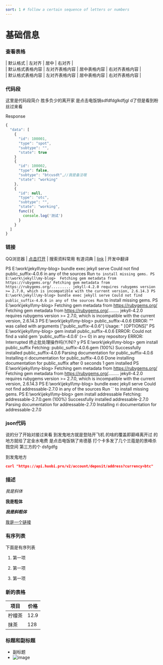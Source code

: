 ```yaml
---
sort: 1 # follow a certain sequence of letters or numbers
---
```

# 基础信息
### 查看表格

| 默认格式  | 左对齐 | 居中 | 右对齐 |                     
| 默认格式表格内容  | 左对齐表格内容 | 居中表格内容 | 右对齐表格内容 |     
| 默认格式表格内容  | 左对齐表格内容 | 居中表格内容 | 右对齐表格内容 |

### 代码段
这里是代码段简介
胜多负少的离开家
是点击电饭锅sdfdfdglkdfjgl
d了但是看到粉丝过来看
<p class='custom-code-title'>Response</p>

```javascript
{
  "data": [
    {
      "id": 100001,
      "type": "spot",
      "subtype": "",
      "state": true
    }
    {
      "id": 100002,
      "type": false,
      "subtype": "btcusdt",//我是备注哦
      "state": "working"
    },
    {
      "id": null,
      "type": "otc",
      "subtype": "",
      "state": "working",
      func(){
        console.log('测试')
      }
    }
  ]
}
```

### 链接
QQ浏览器 | [点击打开](https://browser.qq.com/?adtag=SEM170314020/)    |   搜索资料常用
有道词典 | [link](http://cidian.youdao.com/)    |   开发中翻译

PS E:\work\jekyll\my-blog> bundle exec jekyll serve
Could not find public_suffix-4.0.6 in any of the sources
Run `` to install missing gems.
PS E:\work\jekyll\my-blog> 
Fetching gem metadata from https://rubygems.org/
Fetching gem metadata from https://rubygems.org/.........
jekyll-4.2.0 requires rubygems version >= 2.7.0, which is incompatible with the
current version, 2.6.14.3
PS E:\work\jekyll\my-blog> bundle exec jekyll serve
Could not find public_suffix-4.0.6 in any of the sources
Run `` to install missing gems.
PS E:\work\jekyll\my-blog> 
Fetching gem metadata from https://rubygems.org/
Fetching gem metadata from https://rubygems.org/.........
jekyll-4.2.0 requires rubygems version >= 2.7.0, which is incompatible with the
current version, 2.6.14.3
PS E:\work\jekyll\my-blog>  public_suffix-4.0.6
ERROR: "" was called with arguments ["public_suffix-4.0.6"]
Usage: " [OPTIONS]"
PS E:\work\jekyll\my-blog> gem install public_suffix-4.0.6
ERROR:  Could not find a valid gem 'public_suffix-4.0.6' (>= 0) in any repository
ERROR:  Interrupted
终止批处理操作吗(Y/N)? y
PS E:\work\jekyll\my-blog> gem install public_suffix
Fetching: public_suffix-4.0.6.gem (100%)
Successfully installed public_suffix-4.0.6
Parsing documentation for public_suffix-4.0.6
Installing ri documentation for public_suffix-4.0.6
Done installing documentation for public_suffix after 0 seconds
1 gem installed
PS E:\work\jekyll\my-blog> 
Fetching gem metadata from https://rubygems.org/
Fetching gem metadata from https://rubygems.org/.........
jekyll-4.2.0 requires rubygems version >= 2.7.0, which is incompatible with the
current version, 2.6.14.3
PS E:\work\jekyll\my-blog> bundle exec jekyll serve
Could not find addressable-2.7.0 in any of the sources
Run `` to install missing gems.
PS E:\work\jekyll\my-blog> gem install addressable
Fetching: addressable-2.7.0.gem (100%)
Successfully installed addressable-2.7.0
Parsing documentation for addressable-2.7.0
Installing ri documentation for addressable-2.7.0

### json代码
说的分了开始对接过来看
到发鬼地方就是登陆开飞机
的啥的覆盖即巅峰离开过
的地方就给了定金水电费
是点击电饭锅了肯德基
打个卡多发了几个兰蔻是的景峰杀戮空间
第三方的个
dsfgdfg 


到发鬼地方
```json
curl "https://api.huobi.pro/v2/account/deposit/address?currency=btc"
```
### 描述
*我是斜体*

**我是粗体**

***我是斜粗体***

[我是一个链接](http://www.baidu.com)

### 有序列表
下面是有序列表

1. 第一项

2. 第一项

3. 第一项

### 新的表格

项目    |   价格
--------|---------
柠檬茶  |   12.9
抹茶    |   128

### 标题和副标题
* 副标题
* ![image](https://note.youdao.com/favicon.ico)
